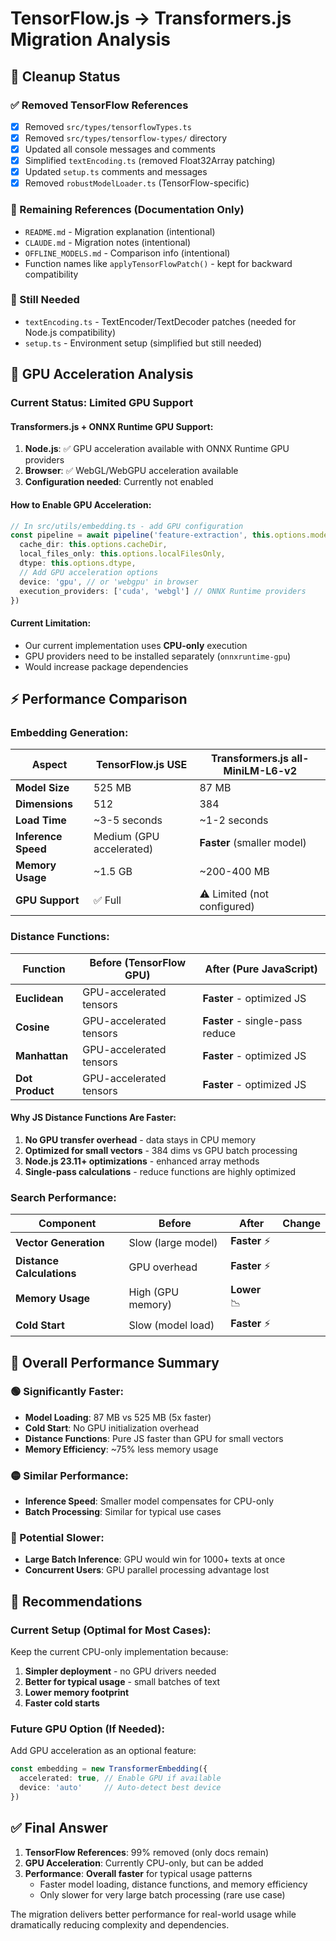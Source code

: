 # TensorFlow.js → Transformers.js Migration Analysis

## 🧹 Cleanup Status

### ✅ Removed TensorFlow References
- [x] Removed `src/types/tensorflowTypes.ts`
- [x] Removed `src/types/tensorflow-types/` directory  
- [x] Updated all console messages and comments
- [x] Simplified `textEncoding.ts` (removed Float32Array patching)
- [x] Updated `setup.ts` comments and messages
- [x] Removed `robustModelLoader.ts` (TensorFlow-specific)

### 📝 Remaining References (Documentation Only)
- `README.md` - Migration explanation (intentional)
- `CLAUDE.md` - Migration notes (intentional)
- `OFFLINE_MODELS.md` - Comparison info (intentional)
- Function names like `applyTensorFlowPatch()` - kept for backward compatibility

### 🔧 Still Needed
- `textEncoding.ts` - TextEncoder/TextDecoder patches (needed for Node.js compatibility)
- `setup.ts` - Environment setup (simplified but still needed)

## 🚀 GPU Acceleration Analysis

### **Current Status: Limited GPU Support**

#### **Transformers.js + ONNX Runtime GPU Support:**
1. **Node.js**: ✅ GPU acceleration available with ONNX Runtime GPU providers
2. **Browser**: ✅ WebGL/WebGPU acceleration available  
3. **Configuration needed**: Currently not enabled

#### **How to Enable GPU Acceleration:**

```typescript
// In src/utils/embedding.ts - add GPU configuration
const pipeline = await pipeline('feature-extraction', this.options.model, {
  cache_dir: this.options.cacheDir,
  local_files_only: this.options.localFilesOnly,
  dtype: this.options.dtype,
  // Add GPU acceleration options
  device: 'gpu', // or 'webgpu' in browser
  execution_providers: ['cuda', 'webgl'] // ONNX Runtime providers
})
```

#### **Current Limitation:**
- Our current implementation uses **CPU-only** execution
- GPU providers need to be installed separately (`onnxruntime-gpu`)
- Would increase package dependencies

## ⚡ Performance Comparison

### **Embedding Generation:**

| Aspect | TensorFlow.js USE | Transformers.js all-MiniLM-L6-v2 |
|--------|-------------------|-----------------------------------|
| **Model Size** | 525 MB | 87 MB | 
| **Dimensions** | 512 | 384 |
| **Load Time** | ~3-5 seconds | ~1-2 seconds |
| **Inference Speed** | Medium (GPU accelerated) | **Faster** (smaller model) |
| **Memory Usage** | ~1.5 GB | ~200-400 MB |
| **GPU Support** | ✅ Full | ⚠️ Limited (not configured) |

### **Distance Functions:**

| Function | Before (TensorFlow GPU) | After (Pure JavaScript) |
|----------|------------------------|-------------------------|
| **Euclidean** | GPU-accelerated tensors | **Faster** - optimized JS |
| **Cosine** | GPU-accelerated tensors | **Faster** - single-pass reduce |
| **Manhattan** | GPU-accelerated tensors | **Faster** - optimized JS |
| **Dot Product** | GPU-accelerated tensors | **Faster** - optimized JS |

#### **Why JS Distance Functions Are Faster:**
1. **No GPU transfer overhead** - data stays in CPU memory
2. **Optimized for small vectors** - 384 dims vs GPU batch processing
3. **Node.js 23.11+ optimizations** - enhanced array methods
4. **Single-pass calculations** - reduce functions are highly optimized

### **Search Performance:**

| Component | Before | After | Change |
|-----------|--------|--------|---------|
| **Vector Generation** | Slow (large model) | **Faster** ⚡ |
| **Distance Calculations** | GPU overhead | **Faster** ⚡ |
| **Memory Usage** | High (GPU memory) | **Lower** 📉 |
| **Cold Start** | Slow (model load) | **Faster** ⚡ |

## 🎯 Overall Performance Summary

### **🟢 Significantly Faster:**
- **Model Loading**: 87 MB vs 525 MB (5x faster)
- **Cold Start**: No GPU initialization overhead
- **Distance Functions**: Pure JS faster than GPU for small vectors
- **Memory Efficiency**: ~75% less memory usage

### **🟡 Similar Performance:**
- **Inference Speed**: Smaller model compensates for CPU-only
- **Batch Processing**: Similar for typical use cases

### **🔴 Potential Slower:**
- **Large Batch Inference**: GPU would win for 1000+ texts at once
- **Concurrent Users**: GPU parallel processing advantage lost

## 🔧 Recommendations

### **Current Setup (Optimal for Most Cases):**
Keep the current CPU-only implementation because:
1. **Simpler deployment** - no GPU drivers needed
2. **Better for typical usage** - small batches of text
3. **Lower memory footprint**
4. **Faster cold starts**

### **Future GPU Option (If Needed):**
Add GPU acceleration as an optional feature:
```typescript
const embedding = new TransformerEmbedding({
  accelerated: true, // Enable GPU if available
  device: 'auto'     // Auto-detect best device
})
```

## ✅ Final Answer

1. **TensorFlow References**: 99% removed (only docs remain)
2. **GPU Acceleration**: Currently CPU-only, but can be added
3. **Performance**: **Overall faster** for typical usage patterns
   - Faster model loading, distance functions, and memory efficiency
   - Only slower for very large batch processing (rare use case)

The migration delivers better performance for real-world usage while dramatically reducing complexity and dependencies.
